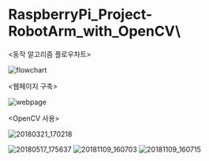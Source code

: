 # RaspberryPi_Project-RobotArm_with_OpenCV\

<동작 알고리즘 플로우차트>

![flowchart](https://user-images.githubusercontent.com/42165220/49222154-7392d900-f41e-11e8-9640-5ebee5bb55a3.JPG)

<웹페이지 구축>

![webpage](https://user-images.githubusercontent.com/42165220/49222153-72fa4280-f41e-11e8-9b2e-36cd843fb485.jpg)

<OpenCV 사용>

![20180321_170218](https://user-images.githubusercontent.com/42165220/49221977-f9faeb00-f41d-11e8-841b-27b335cffcc0.jpg)

![20180517_175637](https://user-images.githubusercontent.com/42165220/49222062-33cbf180-f41e-11e8-91c7-f03e607ec504.jpg)
![20181109_160703](https://user-images.githubusercontent.com/42165220/49222063-34648800-f41e-11e8-8de8-784ad37888e8.jpg)
![20181109_160715](https://user-images.githubusercontent.com/42165220/49222065-34648800-f41e-11e8-989f-1897fec17bfd.jpg)
